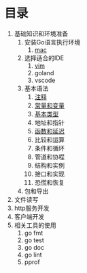 目录
====

1. 基础知识和环境准备
    1. 安装Go语言执行环境
        1. [mac](install-mac.md)
    1. 选择适合的IDE
        1. [vim](ide-vim.md)
        1. goland
        1. vscode
    1. 基本语法
        1. [注释](grammar-commentary.md)
        1. [常量和变量](grammar-const-var.md)
        1. [基本类型](grammar-type.md)
        1. 地址和指针
        1. [函数和延迟](grammar-func.md)
        1. 比较和运算
        1. 条件和循环
        1. 管道和协程
        1. 结构和实例
        1. 接口和实现
        1. 恐慌和恢复
    1. 包和导出
1. 文件读写
1. http服务开发
1. 客户端开发
1. 相关工具的使用
    1. go fmt
    1. go test
    1. go doc
    1. go lint
    1. pprof
